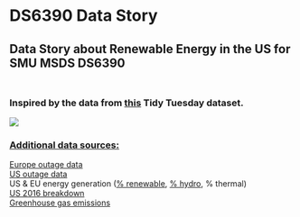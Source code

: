 # DS6390 Data Story
## Data Story about Renewable Energy in the US for SMU MSDS DS6390<br><br>
### Inspired by the data from <a href="https://github.com/rfordatascience/tidytuesday/tree/master/data/2020/2020-08-04 ">this</a> Tidy Tuesday dataset.<br>

<img src= "https://alcse.org/wp-content/uploads/2016/06/Boulder-Cowdery-Meadows-Community-Solar-Array.jpg">

### <u> Additional data sources:</u><br>
<a href = "https://www.ceer.eu/documents/104400/-/-/963153e6-2f42-78eb-22a4-06f1552dd34c">Europe outage data</a> <br>
<a href ="https://www.eia.gov/electricity/data/eia861/">US outage data</a> <br>
US & EU energy generation (<a href="https://data.worldbank.org/indicator/EG.ELC.RNWX.ZS?end=2015&start=2001 ">% renewable</a>, <a href= "https://data.worldbank.org/indicator/EG.ELC.HYRO.ZS">% hydro</a>, % thermal) <br> 
<a href ="https://www.eia.gov/totalenergy/data/annual/index.php">US 2016 breakdown</a> <br>
<a href ="https://github.com/owid/co2-data">Greenhouse gas emissions</a>
